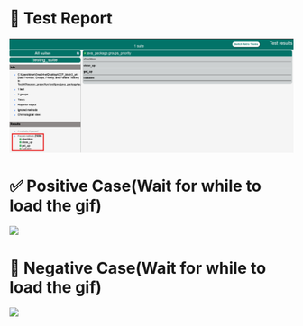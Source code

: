 # 📃 Test Report
<img src = "./test_report.png"/>

# ✅ Positive Case(Wait for while to load the gif)
<img src = "./Positive Test Scenario.gif"/>

# 🔴 Negative Case(Wait for while to load the gif)
<img src = "./Negative Test Scenario.gif"/>
